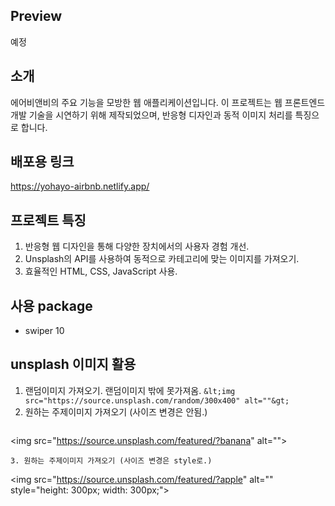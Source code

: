 ## Preview
예정

## 소개
에어비앤비의 주요 기능을 모방한 웹 애플리케이션입니다. 이 프로젝트는 웹 프론트엔드 개발 기술을 시연하기 위해 제작되었으며, 반응형 디자인과 동적 이미지 처리를 특징으로 합니다.

## 배포용 링크
https://yohayo-airbnb.netlify.app/


## 프로젝트 특징
1. 반응형 웹 디자인을 통해 다양한 장치에서의 사용자 경험 개선.
2. Unsplash의 API를 사용하여 동적으로 카테고리에 맞는 이미지를 가져오기.
3. 효율적인 HTML, CSS, JavaScript 사용.

## 사용 package
- swiper 10

## unsplash 이미지 활용

1. 랜덤이미지 가져오기. 랜덤이미지 밖에 못가져옴.
   ```&lt;img src="https://source.unsplash.com/random/300x400" alt=""&gt;```
2. 원하는 주제이미지 가져오기 (사이즈 변경은 안됨.)
   ```
&lt;img src="https://source.unsplash.com/featured/?banana" alt=""&gt;
```
3. 원하는 주제이미지 가져오기 (사이즈 변경은 style로.)
   ```
&lt;img src="https://source.unsplash.com/featured/?apple" alt="" style="height: 300px; width: 300px;"&gt;
```
